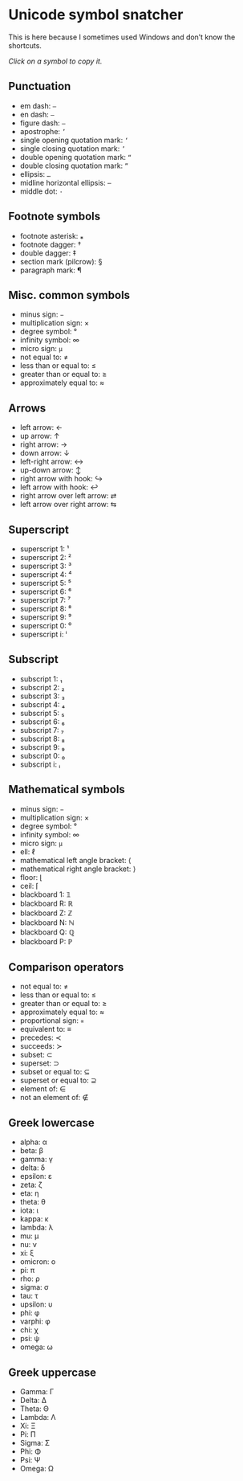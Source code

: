 # Unicode symbol snatcher

This is here because I sometimes used Windows and don’t know the shortcuts.

*Click on a symbol to copy it.*

## Punctuation

- em dash: <span onclick="copyToClipboard('—', this)" style="cursor: pointer;">`—`</span>
- en dash: <span onclick="copyToClipboard('–', this)" style="cursor: pointer;">`–`</span>
- figure dash: <span onclick="copyToClipboard('‒', this)" style="cursor: pointer;">`‒`</span>
- apostrophe: <span onclick="copyToClipboard('’', this)" style="cursor: pointer;">`’`</span>
- single opening quotation mark: <span onclick="copyToClipboard('‘', this)" style="cursor: pointer;">`‘`</span>
- single closing quotation mark: <span onclick="copyToClipboard('’', this)" style="cursor: pointer;">`’`</span>
- double opening quotation mark: <span onclick="copyToClipboard('“', this)" style="cursor: pointer;">`“`</span>
- double closing quotation mark: <span onclick="copyToClipboard('”', this)" style="cursor: pointer;">`”`</span>
- ellipsis: <span onclick="copyToClipboard('…', this)" style="cursor: pointer;">`…`</span>
- midline horizontal ellipsis: <span onclick="copyToClipboard('⋯', this)" style="cursor: pointer;">`⋯`</span>
- middle dot: <span onclick="copyToClipboard('·', this)" style="cursor: pointer;">`·`</span>

## Footnote symbols

- footnote asterisk: <span onclick="copyToClipboard('⁎', this)" style="cursor: pointer;">⁎</span>
- footnote dagger: <span onclick="copyToClipboard('†', this)" style="cursor: pointer;">†</span>
- double dagger: <span onclick="copyToClipboard('‡', this)" style="cursor: pointer;">‡</span>
- section mark (pilcrow): <span onclick="copyToClipboard('§', this)" style="cursor: pointer;">§</span>
- paragraph mark: <span onclick="copyToClipboard('¶', this)" style="cursor: pointer;">¶</span>

## Misc. common symbols

- minus sign: <span onclick="copyToClipboard('−', this)" style="cursor: pointer;">`−`</span>
- multiplication sign: <span onclick="copyToClipboard('×', this)" style="cursor: pointer;">×</span>
- degree symbol: <span onclick="copyToClipboard('°', this)" style="cursor: pointer;">°</span>
- infinity symbol: <span onclick="copyToClipboard('∞', this)" style="cursor: pointer;">∞</span>
- micro sign: <span onclick="copyToClipboard('µ', this)" style="cursor: pointer;">`µ`</span>
- not equal to: <span onclick="copyToClipboard('≠', this)" style="cursor: pointer;">≠</span>
- less than or equal to: <span onclick="copyToClipboard('≤', this)" style="cursor: pointer;">≤</span>
- greater than or equal to: <span onclick="copyToClipboard('≥', this)" style="cursor: pointer;">≥</span>
- approximately equal to: <span onclick="copyToClipboard('≈', this)" style="cursor: pointer;">≈</span>

## Arrows

- left arrow: <span onclick="copyToClipboard('←', this)" style="cursor: pointer;">←</span>
- up arrow: <span onclick="copyToClipboard('↑', this)" style="cursor: pointer;">↑</span>
- right arrow: <span onclick="copyToClipboard('→', this)" style="cursor: pointer;">→</span>
- down arrow: <span onclick="copyToClipboard('↓', this)" style="cursor: pointer;">↓</span>
- left-right arrow: <span onclick="copyToClipboard('↔', this)" style="cursor: pointer;">↔</span>
- up-down arrow: <span onclick="copyToClipboard('↕', this)" style="cursor: pointer;">↕</span>
- right arrow with hook: <span onclick="copyToClipboard('↪', this)" style="cursor: pointer;">↪</span>
- left arrow with hook: <span onclick="copyToClipboard('↩', this)" style="cursor: pointer;">↩</span>
- right arrow over left arrow: <span onclick="copyToClipboard('⇄', this)" style="cursor: pointer;">⇄</span>
- left arrow over right arrow: <span onclick="copyToClipboard('⇆', this)" style="cursor: pointer;">⇆</span>

## Superscript

- superscript 1: <span onclick="copyToClipboard('¹', this)" style="cursor: pointer;">¹</span>
- superscript 2: <span onclick="copyToClipboard('²', this)" style="cursor: pointer;">²</span>
- superscript 3: <span onclick="copyToClipboard('³', this)" style="cursor: pointer;">³</span>
- superscript 4: <span onclick="copyToClipboard('⁴', this)" style="cursor: pointer;">⁴</span>
- superscript 5: <span onclick="copyToClipboard('⁵', this)" style="cursor: pointer;">⁵</span>
- superscript 6: <span onclick="copyToClipboard('⁶', this)" style="cursor: pointer;">⁶</span>
- superscript 7: <span onclick="copyToClipboard('⁷', this)" style="cursor: pointer;">⁷</span>
- superscript 8: <span onclick="copyToClipboard('⁸', this)" style="cursor: pointer;">⁸</span>
- superscript 9: <span onclick="copyToClipboard('⁹', this)" style="cursor: pointer;">⁹</span>
- superscript 0: <span onclick="copyToClipboard('⁰', this)" style="cursor: pointer;">⁰</span>
- superscript i: <span onclick="copyToClipboard('ⁱ', this)" style="cursor: pointer;">ⁱ</span>

## Subscript

- subscript 1: <span onclick="copyToClipboard('₁', this)" style="cursor: pointer;">₁</span>
- subscript 2: <span onclick="copyToClipboard('₂', this)" style="cursor: pointer;">₂</span>
- subscript 3: <span onclick="copyToClipboard('₃', this)" style="cursor: pointer;">₃</span>
- subscript 4: <span onclick="copyToClipboard('₄', this)" style="cursor: pointer;">₄</span>
- subscript 5: <span onclick="copyToClipboard('₅', this)" style="cursor: pointer;">₅</span>
- subscript 6: <span onclick="copyToClipboard('₆', this)" style="cursor: pointer;">₆</span>
- subscript 7: <span onclick="copyToClipboard('₇', this)" style="cursor: pointer;">₇</span>
- subscript 8: <span onclick="copyToClipboard('₈', this)" style="cursor: pointer;">₈</span>
- subscript 9: <span onclick="copyToClipboard('₉', this)" style="cursor: pointer;">₉</span>
- subscript 0: <span onclick="copyToClipboard('₀', this)" style="cursor: pointer;">₀</span>
- subscript i: <span onclick="copyToClipboard('ᵢ', this)" style="cursor: pointer;">ᵢ</span>

## Mathematical symbols

- minus sign: <span onclick="copyToClipboard('−', this)" style="cursor: pointer;">`−`</span>
- multiplication sign: <span onclick="copyToClipboard('×', this)" style="cursor: pointer;">×</span>
- degree symbol: <span onclick="copyToClipboard('°', this)" style="cursor: pointer;">°</span>
- infinity symbol: <span onclick="copyToClipboard('∞', this)" style="cursor: pointer;">∞</span>
- micro sign: <span onclick="copyToClipboard('µ', this)" style="cursor: pointer;">`µ`</span>
- ell: <span onclick="copyToClipboard('ℓ', this)" style="cursor: pointer;">ℓ</span>
- mathematical left angle bracket: <span onclick="copyToClipboard('⟨', this)" style="cursor: pointer;">⟨</span>
- mathematical right angle bracket: <span onclick="copyToClipboard('⟩', this)" style="cursor: pointer;">⟩</span>
- floor: <span onclick="copyToClipboard('⌊', this)" style="cursor: pointer;">⌊</span>
- ceil: <span onclick="copyToClipboard('⌈', this)" style="cursor: pointer;">⌈</span>
- blackboard 1: <span onclick="copyToClipboard('𝟙', this)" style="cursor: pointer;">𝟙</span>
- blackboard R: <span onclick="copyToClipboard('ℝ', this)" style="cursor: pointer;">ℝ</span>
- blackboard Z: <span onclick="copyToClipboard('ℤ', this)" style="cursor: pointer;">ℤ</span>
- blackboard N: <span onclick="copyToClipboard('ℕ', this)" style="cursor: pointer;">ℕ</span>
- blackboard Q: <span onclick="copyToClipboard('ℚ', this)" style="cursor: pointer;">ℚ</span>
- blackboard P: <span onclick="copyToClipboard('ℙ', this)" style="cursor: pointer;">ℙ</span>

## Comparison operators

- not equal to: <span onclick="copyToClipboard('≠', this)" style="cursor: pointer;">≠</span>
- less than or equal to: <span onclick="copyToClipboard('≤', this)" style="cursor: pointer;">≤</span>
- greater than or equal to: <span onclick="copyToClipboard('≥', this)" style="cursor: pointer;">≥</span>
- approximately equal to: <span onclick="copyToClipboard('≈', this)" style="cursor: pointer;">≈</span>
- proportional sign: <span onclick="copyToClipboard('∝', this)" style="cursor: pointer;">`∝`</span>
- equivalent to: <span onclick="copyToClipboard('≡', this)" style="cursor: pointer;">≡</span>
- precedes: <span onclick="copyToClipboard('≺', this)" style="cursor: pointer;">≺</span>
- succeeds: <span onclick="copyToClipboard('≻', this)" style="cursor: pointer;">≻</span>
- subset: <span onclick="copyToClipboard('⊂', this)" style="cursor: pointer;">⊂</span>
- superset: <span onclick="copyToClipboard('⊃', this)" style="cursor: pointer;">⊃</span>
- subset or equal to: <span onclick="copyToClipboard('⊆', this)" style="cursor: pointer;">⊆</span>
- superset or equal to: <span onclick="copyToClipboard('⊇', this)" style="cursor: pointer;">⊇</span>
- element of: <span onclick="copyToClipboard('∈', this)" style="cursor: pointer;">∈</span>
- not an element of: <span onclick="copyToClipboard('∉', this)" style="cursor: pointer;">∉</span>

## Greek lowercase

- alpha: <span onclick="copyToClipboard('α', this)" style="cursor: pointer;">α</span>
- beta: <span onclick="copyToClipboard('β', this)" style="cursor: pointer;">β</span>
- gamma: <span onclick="copyToClipboard('γ', this)" style="cursor: pointer;">γ</span>
- delta: <span onclick="copyToClipboard('δ', this)" style="cursor: pointer;">δ</span>
- epsilon: <span onclick="copyToClipboard('ε', this)" style="cursor: pointer;">ε</span>
- zeta: <span onclick="copyToClipboard('ζ', this)" style="cursor: pointer;">ζ</span>
- eta: <span onclick="copyToClipboard('η', this)" style="cursor: pointer;">η</span>
- theta: <span onclick="copyToClipboard('θ', this)" style="cursor: pointer;">θ</span>
- iota: <span onclick="copyToClipboard('ι', this)" style="cursor: pointer;">ι</span>
- kappa: <span onclick="copyToClipboard('κ', this)" style="cursor: pointer;">κ</span>
- lambda: <span onclick="copyToClipboard('λ', this)" style="cursor: pointer;">λ</span>
- mu: <span onclick="copyToClipboard('μ', this)" style="cursor: pointer;">μ</span>
- nu: <span onclick="copyToClipboard('ν', this)" style="cursor: pointer;">ν</span>
- xi: <span onclick="copyToClipboard('ξ', this)" style="cursor: pointer;">ξ</span>
- omicron: <span onclick="copyToClipboard('ο', this)" style="cursor: pointer;">ο</span>
- pi: <span onclick="copyToClipboard('π', this)" style="cursor: pointer;">π</span>
- rho: <span onclick="copyToClipboard('ρ', this)" style="cursor: pointer;">ρ</span>
- sigma: <span onclick="copyToClipboard('σ', this)" style="cursor: pointer;">σ</span>
- tau: <span onclick="copyToClipboard('τ', this)" style="cursor: pointer;">τ</span>
- upsilon: <span onclick="copyToClipboard('υ', this)" style="cursor: pointer;">υ</span>
- phi: <span onclick="copyToClipboard('φ', this)" style="cursor: pointer;">φ</span>
- varphi: <span onclick="copyToClipboard('φ', this)" style="cursor: pointer;">φ</span>
- chi: <span onclick="copyToClipboard('χ', this)" style="cursor: pointer;">χ</span>
- psi: <span onclick="copyToClipboard('ψ', this)" style="cursor: pointer;">ψ</span>
- omega: <span onclick="copyToClipboard('ω', this)" style="cursor: pointer;">ω</span>

## Greek uppercase

- Gamma: <span onclick="copyToClipboard('Γ', this)" style="cursor: pointer;">Γ</span>
- Delta: <span onclick="copyToClipboard('Δ', this)" style="cursor: pointer;">Δ</span>
- Theta: <span onclick="copyToClipboard('Θ', this)" style="cursor: pointer;">Θ</span>
- Lambda: <span onclick="copyToClipboard('Λ', this)" style="cursor: pointer;">Λ</span>
- Xi: <span onclick="copyToClipboard('Ξ', this)" style="cursor: pointer;">Ξ</span>
- Pi: <span onclick="copyToClipboard('Π', this)" style="cursor: pointer;">Π</span>
- Sigma: <span onclick="copyToClipboard('Σ', this)" style="cursor: pointer;">Σ</span>
- Phi: <span onclick="copyToClipboard('Φ', this)" style="cursor: pointer;">Φ</span>
- Psi: <span onclick="copyToClipboard('Ψ', this)" style="cursor: pointer;">Ψ</span>
- Omega: <span onclick="copyToClipboard('Ω', this)" style="cursor: pointer;">Ω</span>
